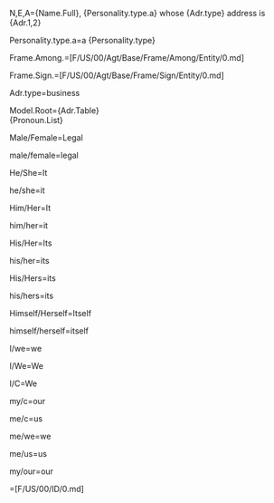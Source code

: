 N,E,A={Name.Full}, {Personality.type.a} whose {Adr.type} address is {Adr.1,2}

Personality.type.a=a {Personality.type}

Frame.Among.=[F/US/00/Agt/Base/Frame/Among/Entity/0.md]

Frame.Sign.=[F/US/00/Agt/Base/Frame/Sign/Entity/0.md]

Adr.type=business

Model.Root={Adr.Table}<br>{Pronoun.List}
 
Male/Female=Legal

male/female=legal

He/She=It

he/she=it

Him/Her=It

him/her=it

His/Her=Its

his/her=its

His/Hers=its

his/hers=its

Himself/Herself=Itself

himself/herself=itself
					
I/we=we

I/We=We

I/C=We

my/c=our

me/c=us

me/we=we

me/us=us

my/our=our

=[F/US/00/ID/0.md]
